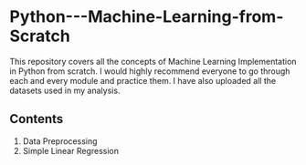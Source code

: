 # Python---Machine-Learning-from-Scratch
This repository covers all the concepts of Machine Learning Implementation in Python from scratch. I would highly recommend everyone to go through each and every module and practice them. I have also uploaded all the datasets used in my analysis.

## Contents 
1. Data Preprocessing
2. Simple Linear Regression
